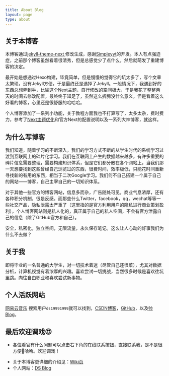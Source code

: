 ```yaml
---
title: About Blog
layout: page
type: about
---
```


## 关于本博客

本博客通过[jekyll-theme-next ](https://github.com/Simpleyyt/jekyll-theme-next)修改生成，感谢[Simpleyyt](https://github.com/Simpleyyt)的开发。本人有点强迫症，之前那个博客虽然看着很清秀，但是总感觉少了点什么，然后就萌发了重建博客的决定。

最开始是想通过Hexo构建，毕竟简单，但是慢慢的觉得它的坑太多了，写个文章太繁琐，没有Jekyll方便，于是最终还是选择了Jekyll。一般情况下，我遇到好的东西总想弄到手，比喻这个Next主题，自行修改的空间极大，于是我花了整整两天的时间去修改配置，最终终于知足了，虽然这么折腾没什么意义，但是看着这么好看的博客，心里还是很舒服的哈哈哈。

个人博客添加了一系列小功能，关于教程方面我也不打算写了，太多太杂，费时费力，参考了[Next主题优化](https://zhuanlan.zhihu.com/p/30836436)和官方Next的配置说明以及一系列大神博客，就这样。

## 为什么写博客

我们知道，随着学习的不断深入，我们的学习方式不断的从学生时代的系统学习过渡到互联网上的碎片化学习。我们在互联网上产生的数据越来越多，有许多重要的碎片信息需要整理，需要构建知识体系，但是它们都分散在各个网站上，当我们那一天想要找到这些曾经自己浏览过的东西，很费时间，效率极低，只能花时间重新寻找新的有用的东西，相当于二次Google学习。我们何不自己搭建一个属于自己的网站——博客，自己主宰自己的一切知识体系。

对于其他一些官方的博客网站，信息多而杂，广告随处可见，商业气息浓厚，还有各种积分机制，很是反感。而那些什么Twitter，facebook，qq，wechat等等一些社交产品，隐私泄露太严重了（这里指的是官方利用用户的隐私进行商业策划盈利），个人博客网站则是私人化的，真正属于自己的私人空间，不会有官方泄露自己的信息（除了GitHub官方和自己）。

安全，私密化，独立空间，无限流量，永久保存笔记。这么让人心动的好事我们为什么不去做？

## 关于我

即将毕业的一名普通的大学生，对一切技术着迷（尽管自己还很菜），尤其对数据分析，计算机视觉有着浓厚的兴趣。喜欢尝试一切挑战，当然很多时候是喜欢往坑里跳。向往自由职业和喜欢尝试新事物。

## 个人活跃网站

[网易云音乐](https://music.163.com/) 搜索用户`ds19991999`就可以找到，[CSDN博客](https://blog.csdn.net/ds19991999)，[GitHub](https://github.com/ds19991999)，以及[帅 Blog](https://ds19991999.github.io/)。

## 最后欢迎调戏😍

* 各位看官有什么问题可以点击右下角的在线联系按钮，直接联系我，是不是很方便🐤哈哈。欢迎调戏！

- 关于本博客更详细的介绍见：[Wiki页](https://github.com/ds19991999/ds19991999.github.io/wiki)
- 个人网站：[DS Blog](https://www.ds-vip.top/)